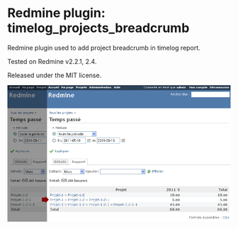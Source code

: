 Redmine plugin: timelog_projects_breadcrumb
===========================================


Redmine plugin used to add project breadcrumb in timelog report.

Tested on Redmine v2.2.1, 2.4.

Released under the MIT license.

![Plugin illustration](https://github.com/pertimm/redmine_timelog_projects_breadcrumb/raw/master/illustration.png)
